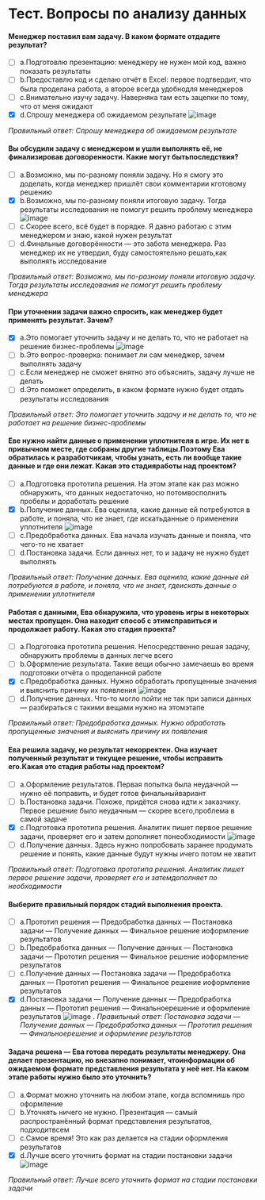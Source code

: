 # Тест. Вопросы по анализу данных

#### Менеджер поставил вам задачу. В каком формате отдадите результат?
- [ ] a.Подготовлю презентацию: менеджеру не нужен мой код, важно показать результаты
- [ ] b.Предоставлю код и сделаю отчёт в Excel: первое подтвердит, что была проделана работа, а второе всегда удобнодля менеджеров
- [ ] c.Внимательно изучу задачу. Наверняка там есть зацепки по тому, что от меня ожидают
- [X] d.Спрошу менеджера об ожидаемом результате ![image](https://github.com/tvgVita69/python_begin/assets/98489171/218881b2-9d44-48c6-905f-be322d807649)

*Правильный ответ: Спрошу менеджера об ожидаемом результате*
#### Вы обсудили задачу с менеджером и ушли выполнять её, не финализировав договоренности. Какие могут бытьпоследствия?
- [ ] a.Возможно, мы по-разному поняли задачу. Но я смогу это доделать, когда менеджер пришлёт свои комментарии кготовому решению
- [X] b.Возможно, мы по-разному поняли итоговую задачу. Тогда результаты исследования не помогут решить проблему менеджера ![image](https://github.com/tvgVita69/python_begin/assets/98489171/218881b2-9d44-48c6-905f-be322d807649)
- [ ] c.Скорее всего, всё будет в порядке. Я давно работаю с этим менеджером и знаю, какой нужен результат
- [ ] d.Финальные договорённости — это забота менеджера. Раз менеджер их не утвердил, буду самостоятельно решать,как выполнять исследование

*Правильный ответ: Возможно, мы по-разному поняли итоговую задачу. Тогда результаты исследования не помогут решить проблему менеджера*

#### При уточнении задачи важно спросить, как менеджер будет применять результат. Зачем?
- [X] a.Это помогает уточнить задачу и не делать то, что не работает на решение бизнес-проблемы ![image](https://github.com/tvgVita69/python_begin/assets/98489171/218881b2-9d44-48c6-905f-be322d807649)
- [ ] b.Это вопрос-проверка: понимает ли сам менеджер, зачем выполнять задачу
- [ ] c.Если менеджер не сможет внятно это объяснить, задачу лучше не делать
- [ ] d.Это поможет определить, в каком формате нужно будет отдать результаты исследования

*Правильный ответ: Это помогает уточнить задачу и не делать то, что не работает на решение бизнес-проблемы*

#### Еве нужно найти данные о применении уплотнителя в игре. Их нет в привычном месте, где собраны другие таблицы.Поэтому Ева обратилась к разработчикам, чтобы узнать, есть ли вообще такие данные и где они лежат. Какая это стадияработы над проектом?
- [ ] a.Подготовка прототипа решения. На этом этапе как раз можно обнаружить, что данных недостаточно, но потомвосполнить пробелы и доработать решение
- [X] b.Получение данных. Ева оценила, какие данные ей потребуются в работе, и поняла, что не знает, где искатьданные о применении уплотнителя ![image](https://github.com/tvgVita69/python_begin/assets/98489171/218881b2-9d44-48c6-905f-be322d807649)
- [ ] c.Предобработка данных. Ева начала изучать данные и поняла, что чего-то не хватает
- [ ] d.Постановка задачи. Если данных нет, то и задачу не нужно будет выполнять

*Правильный ответ: Получение данных. Ева оценила, какие данные ей потребуются в работе, и поняла, что не знает, гдеискать данные о применении уплотнителя*

#### Работая с данными, Ева обнаружила, что уровень игры в некоторых местах пропущен. Она находит способ с этимсправиться и продолжает работу. Какая это стадия проекта?
- [ ] a.Подготовка прототипа решения. Непосредственно решая задачу, обнаружить проблемы в данных легче всего
- [ ] b.Оформление результата. Такие вещи обычно замечаешь во время подготовки отчёта о проделанной работе
- [X] c.Предобработка данных. Нужно обработать пропущенные значения и выяснить причину их появления ![image](https://github.com/tvgVita69/python_begin/assets/98489171/218881b2-9d44-48c6-905f-be322d807649)
- [ ] d.Получение данных. Что-то могло пойти не так при записи данных — разбираться с такими вещами нужно на этомэтапе

*Правильный ответ: Предобработка данных. Нужно обработать пропущенные значения и выяснить причину их появления*

#### Ева решила задачу, но результат некорректен. Она изучает полученный результат и текущее решение, чтобы исправить его.Какая это стадия работы над проектом?
- [ ] a.Оформление результатов. Первая попытка была неудачной — нужно её поправить, и будет готов финальныйвариант
- [ ] b.Постановка задачи. Похоже, придётся снова идти к заказчику. Первое решение было неудачным — скорее всего,проблема в самой задаче
- [X] c.Подготовка прототипа решения. Аналитик пишет первое решение задачи, проверяет его и затем дополняет понеобходимости ![image](https://github.com/tvgVita69/python_begin/assets/98489171/218881b2-9d44-48c6-905f-be322d807649)
- [ ] d.Получение данных. Здесь нужно попробовать заранее продумать решение и понять, какие данные будут нужны ичего потом не хватит

*Правильный ответ: Подготовка прототипа решения. Аналитик пишет первое решение задачи, проверяет его и затемдополняет по необходимости*

#### Выберите правильный порядок стадий выполнения проекта.
- [ ] a.Прототип решения — Предобработка данных — Постановка задачи — Получение данных — Финальное решение иоформление результатов
- [ ] b.Предобработка данных — Получение данных — Постановка задачи — Прототип решения — Финальное решение иоформление результатов
- [ ] c.Получение данных — Постановка задачи — Предобработка данных — Прототип решения — Финальное решение иоформление результатов
- [X] d.Постановка задачи — Получение данных — Предобработка данных — Прототип решения — Финальноерешение и оформление результатов ![image](https://github.com/tvgVita69/python_begin/assets/98489171/218881b2-9d44-48c6-905f-be322d807649)
.
*Правильный ответ: Постановка задачи — Получение данных — Предобработка данных — Прототип решения — Финальноерешение и оформление результатов*

#### Задача решена — Ева готова передать результаты менеджеру. Она делает презентацию, но внезапно понимает, чтоинформации об ожидаемом формате представления результата у неё нет. На каком этапе работы нужно было это уточнить?
- [ ] a.Формат можно уточнить на любом этапе, когда вспомнишь про оформление
- [ ] b.Уточнять ничего не нужно. Презентация — самый распространённый формат представления результатов, подходитвсем
- [ ] c.Самое время! Это как раз делается на стадии оформления результатов
- [X] d.Лучше всего уточнить формат на стадии постановки задачи ![image](https://github.com/tvgVita69/python_begin/assets/98489171/218881b2-9d44-48c6-905f-be322d807649)

*Правильный ответ: Лучше всего уточнить формат на стадии постановки задачи*
